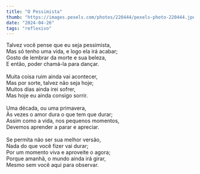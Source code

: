 ```yaml
---
title: "O Pessimista"
thumb: "https://images.pexels.com/photos/220444/pexels-photo-220444.jpeg"
date: "2024-04-26"
tags: "reflexivo"
---
```

Talvez você pense que eu seja pessimista,  
Mas só tenho uma vida, e logo ela irá acabar;  
Gosto de lembrar da morte e sua beleza,  
E então, poder chamá-la para dançar.  
<br />
Muita coisa ruim ainda vai acontecer,  
Mas por sorte, talvez não seja hoje;  
Muitos dias ainda irei sofrer,  
Mas hoje eu ainda consigo sorrir.  
<br />
Uma década, ou uma primavera,  
Às vezes o amor dura o que tem que durar;  
Assim como a vida, nos pequenos momentos,  
Devemos aprender a parar e apreciar.  
<br />
Se permita não ser sua melhor versão,  
Nada do que você fizer vai durar;  
Por um momento viva e aproveite o agora;  
Porque amanhã, o mundo ainda irá girar,  
Mesmo sem você aqui para observar.  